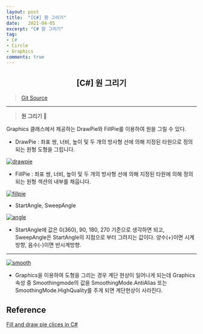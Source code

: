 ```yaml
---
layout: post
title:  "[C#] 원 그리기"
date:   2021-04-05
excerpt: "C# 원 그리기"
tag: 
- C#
- Circle
- Graphics
comments: true
---
```


## <center>[C#] 원 그리기</center>   

>[Git Source](https://github.com/chanos-dev/blogcode/tree/master/21-0405)

---

> <b> 원 그리기 </b> 🎈

Graphics 클래스에서 제공하는 DrawPie와 FillPie를 이용하여 원을 그릴 수 있다.

- DrawPie : 좌표 쌍, 너비, 높이 및 두 개의 방사형 선에 의해 지정된 타원으로 정의되는 원형 도형을 그립니다.

<a href="{{ site.url }}/images/posts/2021-04-05/drawpie.png"><img src="{{ site.url }}/images/posts/2021-04-05/drawpie.png" alt="drawpie"></a> 

- FillPie : 좌표 쌍, 너비, 높이 및 두 개의 방사형 선에 의해 지정된 타원에 의해 정의되는 원형 섹션의 내부를 채웁니다.

<a href="{{ site.url }}/images/posts/2021-04-05/fillpie.png"><img src="{{ site.url }}/images/posts/2021-04-05/fillpie.png" alt="fillpie"></a> 

- StartAngle, SweepAngle

<a href="{{ site.url }}/images/posts/2021-04-05/angle.png"><img src="{{ site.url }}/images/posts/2021-04-05/angle.png" alt="angle"></a> 

- StartAngle에 값은 0(360), 90, 180, 270 기준으로 생각하면 되고, SweepAngle은 StartAngle의 지점으로 부터 그려지는 값이다. 양수(+)이면 시계방향, 음수(-)이면 반시계방향.

---

<a href="{{ site.url }}/images/posts/2021-04-05/smooth.png"><img src="{{ site.url }}/images/posts/2021-04-05/smooth.png" alt="smooth"></a> 

- Graphics을 이용하여 도형을 그리는 경우 계단 현상이 일어나게 되는데 Graphics 속성 중 Smoothingmode의 값을 SmoothingMode.AntiAlias 또는 SmoothingMode.HighQuality를 주게 되면 계단현상이 사라진다.

## Reference

[Fill and draw pie clices in C#](http://csharphelper.com/blog/2016/03/fill-and-draw-pie-slices-in-c/)